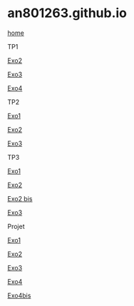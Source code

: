 # an801263.github.io
[home](https://an801263.github.io/)

TP1

[Exo2](https://an801263.github.io/TP1/ExoCarto2/index.html)

[Exo3](https://an801263.github.io/TP1/ExoCarto3/index.html)

[Exo4](https://an801263.github.io/TP1/ExoCarto4/index.html)

TP2

[Exo1](https://an801263.github.io/TP2/Exo1/index.html)

[Exo2](https://an801263.github.io/TP2/Exo2/index.html)

[Exo3](https://an801263.github.io/TP2/Exo3/index.html)

TP3

[Exo1](https://an801263.github.io/TP3/Exo1/index.html)

[Exo2](https://an801263.github.io/TP3/Exo2/index.html)

[Exo2 bis](https://an801263.github.io/TP3/Exo2bis/index.html)

[Exo3](https://an801263.github.io/TP3/Exo3/index.html)

Projet

[Exo1](https://an801263.github.io/Projet/Exo1/index.html)

[Exo2](https://an801263.github.io/Projet/Exo2/index.html)

[Exo3](https://an801263.github.io/Projet/Exo3/index.html)

[Exo4](https://an801263.github.io/Projet/Exo4/Exo4.html)

[Exo4bis](https://an801263.github.io/Projet/Exo4/test.html)
